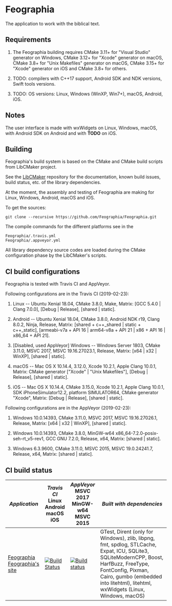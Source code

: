 # Feographia

The application to work with the biblical text.


## Requirements

1. The Feographia building requires CMake 3.11+ for "Visual Studio" generator on Windows, CMake 3.12+ for "Xcode" generator on macOS, CMake 3.8+ for "Unix Makefiles" generator on macOS, CMake 3.15+ for "Xcode" generator on iOS and CMake 3.8+ for others.

2. TODO: compilers with C++17 support, Android SDK and NDK versions, Swift tools versions.

3. TODO: OS versions: Linux, Windows (WinXP, Win7+), macOS, Android, iOS.


## Notes

The user interface is made with wxWidgets on Linux, Windows, macOS, with Android SDK on Android and with __TODO__ on iOS.


## Building

Feographia's build system is based on the CMake and CMake build scripts from LibCMaker project.

See the [LibCMaker](https://github.com/LibCMaker/LibCMaker) repository for the documentation, known build issues, build status, etc. of the library dependencies.

At the moment, the assembly and testing of Feographia are making for Linux, Windows, Android, macOS and iOS.

To get the sources:
```
git clone --recursive https://github.com/Feographia/Feographia.git
```

The compile commands for the different platforms see in the
```
Feographia/.travis.yml
Feographia/.appveyor.yml
```

All library dependency source codes are loaded during the CMake configuration phase by the LibCMaker's scripts.


## CI build configurations

Feographia is tested with Travis CI and AppVeyor.

Following configurations are in the Travis CI (2019-02-23):

1. Linux -- Ubuntu Xenial 18.04, CMake 3.8.0, Make, Matrix: [GCC 5.4.0 | Clang 7.0.0], [Debug | Release], [shared | static].

2. Android -- Ubuntu Xenial 18.04, CMake 3.8.0, Android NDK r19, Clang 8.0.2, Ninja, Release, Matrix: [shared + c++_shared | static + c++_static], [armeabi-v7a + API 16 | arm64-v8a + API 21 | x86 + API 16 | x86_64 + API 21].

3. [Disabled, used AppVeyor] Windows -- Windows Server 1803, CMake 3.11.0, MSVC 2017, MSVC 19.16.27023.1, Release, Matrix: [x64 | x32 | WinXP], [shared | static].

4. macOS -- Mac OS X 10.14.4, 3.12.0, Xcode 10.2.1, Apple Clang 10.0.1, Matrix: CMake generator ["Xcode" | "Unix Makefiles"], [Debug | Release], [shared | static].

5. iOS -- Mac OS X 10.14.4, CMake 3.15.0, Xcode 10.2.1, Apple Clang 10.0.1, SDK iPhoneSimulator12.2, platform SIMULATOR64, CMake generator "Xcode", Matrix: [Debug | Release], [shared | static].

Following configurations are in the AppVeyor (2019-02-23):

1. Windows 10.0.14393, CMake 3.11.0, MSVC 2017, MSVC 19.16.27026.1, Release, Matrix: [x64 | x32 | WinXP], [shared | static].

2. Windows 10.0.14393, CMake 3.8.0, MinGW-w64 x86_64-7.2.0-posix-seh-rt_v5-rev1, GCC GNU 7.2.0, Release, x64, Matrix: [shared | static].

3. Windows 6.3.9600, CMake 3.11.0, MSVC 2015, MSVC 19.0.24241.7, Release, x64, Matrix: [shared | static].


## CI build status

 *Application*   | *Travis CI* <br> Linux <br> Android <br> macOS <br> iOS   | *AppVeyor* <br> MSVC 2017 <br> MinGW-w64 <br> MSVC 2015   | *Built with dependencies*
 --------------- | --------------------------------------------------------- | --------------------------------------------------------- | ---------------------------
 [Feographia](https://github.com/Feographia/Feographia) <br> [Feographia's site](https://github.com/Feographia/Feographia) | [![Build Status](https://travis-ci.com/Feographia/Feographia.svg?branch=master)](https://travis-ci.com/Feographia/Feographia) | [![Build status](https://ci.appveyor.com/api/projects/status/github/Feographia/Feographia?branch=master&svg=true)](https://ci.appveyor.com/project/NikitaFeodonit/feographia/branch/master) | GTest, Dirent (only for Windows), zlib, libpng, fmt, spdlog, STLCache, Expat, ICU, SQLite3, SQLiteModernCPP, Boost, HarfBuzz, FreeType, FontConfig, Pixman, Cairo, gumbo (embedded into litehtml), litehtml, wxWidgets (Linux, Windows, macOS)

